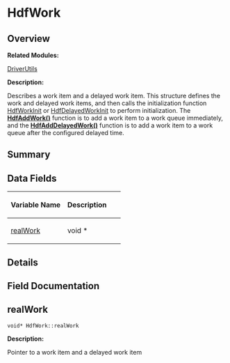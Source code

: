 # HdfWork<a name="ZH-CN_TOPIC_0000001055518088"></a>

## **Overview**<a name="section745676953093530"></a>

**Related Modules:**

[DriverUtils](DriverUtils.md)

**Description:**

Describes a work item and a delayed work item. This structure defines the work and delayed work items, and then calls the initialization function  [HdfWorkInit](DriverUtils.md#gad171adc8eda320fd01049a2b87ea62fb)  or  [HdfDelayedWorkInit](DriverUtils.md#ga55bf669dc6740c65e4d45a4f641db2f1)  to perform initialization. The  **[HdfAddWork\(\)](DriverUtils.md#ga82cc68d656aa17317634b07d49dae160)**  function is to add a work item to a work queue immediately, and the  **[HdfAddDelayedWork\(\)](DriverUtils.md#gaef781ccc1579db3070745088da47b2c5)**  function is to add a work item to a work queue after the configured delayed time. 

## **Summary**<a name="section1135713559093530"></a>

## Data Fields<a name="pub-attribs"></a>

<a name="table1692733874093530"></a>
<table><thead align="left"><tr id="row540227682093530"><th class="cellrowborder" valign="top" width="50%" id="mcps1.1.3.1.1"><p id="p601732280093530"><a name="p601732280093530"></a><a name="p601732280093530"></a>Variable Name</p>
</th>
<th class="cellrowborder" valign="top" width="50%" id="mcps1.1.3.1.2"><p id="p2113177913093530"><a name="p2113177913093530"></a><a name="p2113177913093530"></a>Description</p>
</th>
</tr>
</thead>
<tbody><tr id="row1156814672093530"><td class="cellrowborder" valign="top" width="50%" headers="mcps1.1.3.1.1 "><p id="p983577245093530"><a name="p983577245093530"></a><a name="p983577245093530"></a><a href="HdfWork.md#a8830d89e775646b48db0beae2af4b561">realWork</a></p>
</td>
<td class="cellrowborder" valign="top" width="50%" headers="mcps1.1.3.1.2 "><p id="p834767806093530"><a name="p834767806093530"></a><a name="p834767806093530"></a>void *&nbsp;</p>
</td>
</tr>
</tbody>
</table>

## **Details**<a name="section1661245844093530"></a>

## **Field Documentation**<a name="section1350972881093530"></a>

## realWork<a name="a8830d89e775646b48db0beae2af4b561"></a>

```
void* HdfWork::realWork
```

 **Description:**

Pointer to a work item and a delayed work item 


